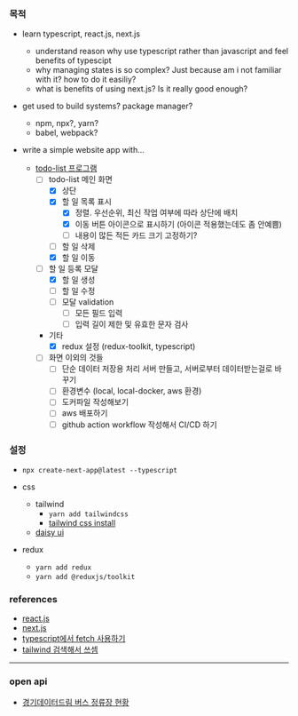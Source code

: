 ### 목적

- learn typescript, react.js, next.js

  - understand reason why use typescript rather than javascript and feel benefits of typescipt
  - why managing states is so complex? Just because am i not familiar with it? how to do it easiliy?
  - what is benefits of using next.js? Is it really good enough?

- get used to build systems? package manager?

  - npm, npx?, yarn?
  - babel, webpack?

- write a simple website app with...
  - [todo-list 프로그램](https://docs.google.com/presentation/d/163ZmA14C4OGB85QnlXMOo9vO9KFN3YzXYbTYPW7wngs/edit#slide=id.p4)
    - [ ] todo-list 메인 화면
      - [x] 상단
      - [x] 할 일 목록 표시
        - [x] 정렬. 우선순위, 최신 작업 여부에 따라 상단에 배치
        - [x] 이동 버튼 아이콘으로 표시하기 (아이콘 적용했는데도 좀 안예쁨)
        - [ ] 내용이 많든 적든 카드 크기 고정하기?
      - [ ] 할 일 삭제
      - [x] 할 일 이동
    - [ ] 할 일 등록 모달
      - [x] 할 일 생성
      - [ ] 할 일 수정
      - [ ] 모달 validation
        - [ ] 모든 필드 입력
        - [ ] 입력 길이 제한 및 유효한 문자 검사
    - 기타
      - [x] redux 설정 (redux-toolkit, typescript)
    - [ ] 화면 이외의 것들
      - [ ] 단순 데이터 저장용 처리 서버 만들고, 서버로부터 데이터받는걸로 바꾸기
      - [ ] 환경변수 (local, local-docker, aws 환경)
      - [ ] 도커파일 작성해보기
      - [ ] aws 배포하기
      - [ ] github action workflow 작성해서 CI/CD 하기

### 설정

- `npx create-next-app@latest --typescript`
- css

  - tailwind
    - `yarn add tailwindcss`
    - [tailwind css install](https://tailwindcss.com/docs/installation)
  - [daisy ui](https://daisyui.com/docs/install/)

- redux
  - `yarn add redux`
  - `yarn add @reduxjs/toolkit`

### references

- [react.js](https://react.dev/learn/describing-the-ui)
- [next.js](https://nextjs.org/docs/getting-started)
- [typescript에서 fetch 사용하기](https://www.newline.co/@bespoyasov/how-to-use-fetch-with-typescript--a81ac257)
- [tailwind 검색해서 쓰셈](https://tailwindcss.com/docs/font-size)

---

### open api

- [경기데이터드림 버스 정류장 현황](https://data.gg.go.kr/portal/data/service/selectServicePage.do?page=3&rows=10&sortColumn=VIEW_CNT&sortDirection=DESC&infId=GDKWAGWYRKJYIRVX110226832213&infSeq=1&order=3&srvCd=A)
